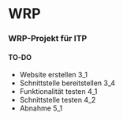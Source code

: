 # WRP
### WRP-Projekt für ITP

#### TO-DO
- Website erstellen 3_1
- Schnittstelle bereitstellen 3_4
- Funktionalität testen 4_1
- Schnittstelle testen 4_2
- Abnahme 5_1

